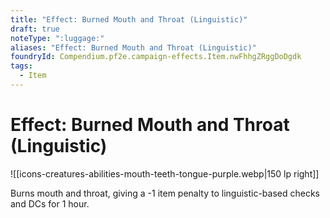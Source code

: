 ```yaml
---
title: "Effect: Burned Mouth and Throat (Linguistic)"
draft: true
noteType: ":luggage:"
aliases: "Effect: Burned Mouth and Throat (Linguistic)"
foundryId: Compendium.pf2e.campaign-effects.Item.nwFhhgZRggDoDgdk
tags:
  - Item
---
```


# Effect: Burned Mouth and Throat (Linguistic)
![[icons-creatures-abilities-mouth-teeth-tongue-purple.webp|150 lp right]]

Burns mouth and throat, giving a -1 item penalty to linguistic-based checks and DCs for 1 hour.
